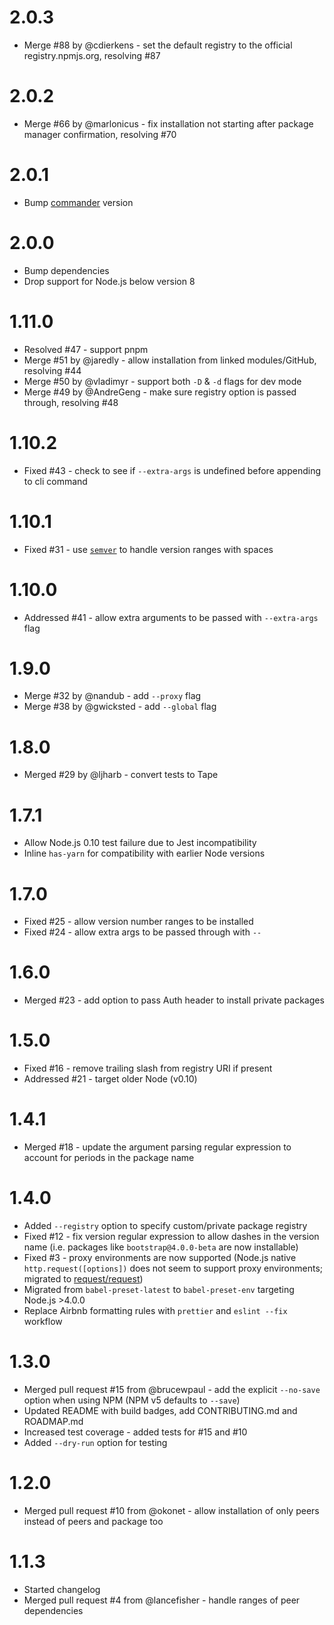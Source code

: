 # 2.0.3

- Merge #88 by @cdierkens - set the default registry to the official registry.npmjs.org, resolving #87

# 2.0.2

- Merge #66 by @marlonicus - fix installation not starting after package manager confirmation, resolving #70

# 2.0.1

- Bump [commander](https://www.npmjs.com/package/commander) version

# 2.0.0

- Bump dependencies
- Drop support for Node.js below version 8

# 1.11.0

- Resolved #47 - support pnpm
- Merge #51 by @jaredly - allow installation from linked modules/GitHub, resolving #44
- Merge #50 by @vladimyr - support both `-D` & `-d` flags for dev mode
- Merge #49 by @AndreGeng - make sure registry option is passed through, resolving #48

# 1.10.2

- Fixed #43 - check to see if `--extra-args` is undefined before appending to cli command

# 1.10.1

- Fixed #31 - use [`semver`](https://docs.npmjs.com/misc/semver) to handle version ranges with spaces

# 1.10.0

- Addressed #41 - allow extra arguments to be passed with `--extra-args` flag

# 1.9.0

- Merge #32 by @nandub - add `--proxy` flag
- Merge #38 by @gwicksted - add `--global` flag

# 1.8.0

- Merged #29 by @ljharb - convert tests to Tape

# 1.7.1

- Allow Node.js 0.10 test failure due to Jest incompatibility
- Inline `has-yarn` for compatibility with earlier Node versions

# 1.7.0

- Fixed #25 - allow version number ranges to be installed
- Fixed #24 - allow extra args to be passed through with `--`

# 1.6.0

- Merged #23 - add option to pass Auth header to install private packages

# 1.5.0

- Fixed #16 - remove trailing slash from registry URI if present
- Addressed #21 - target older Node (v0.10)

# 1.4.1

- Merged #18 - update the argument parsing regular expression to account for periods in the package name

# 1.4.0

- Added `--registry` option to specify custom/private package registry
- Fixed #12 - fix version regular expression to allow dashes in the version name (i.e. packages like `bootstrap@4.0.0-beta` are now installable)
- Fixed #3 - proxy environments are now supported (Node.js native `http.request([options])` does not seem to support proxy environments; migrated to [request/request](https://github.com/request/request))
- Migrated from `babel-preset-latest` to `babel-preset-env` targeting Node.js >4.0.0
- Replace Airbnb formatting rules with `prettier` and `eslint --fix` workflow

# 1.3.0

- Merged pull request #15 from @brucewpaul - add the explicit `--no-save` option when using NPM (NPM v5 defaults to `--save`)
- Updated README with build badges, add CONTRIBUTING.md and ROADMAP.md
- Increased test coverage - added tests for #15 and #10
- Added `--dry-run` option for testing

# 1.2.0

- Merged pull request #10 from @okonet - allow installation of only peers instead of peers and package too

# 1.1.3

- Started changelog
- Merged pull request #4 from @lancefisher - handle ranges of peer dependencies
